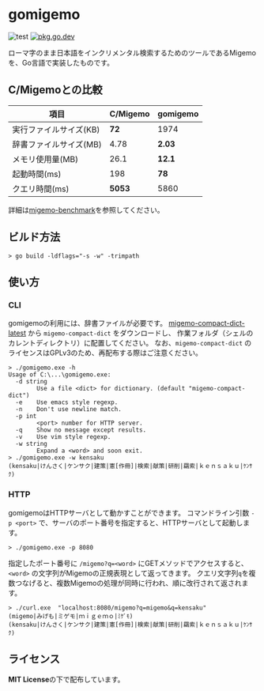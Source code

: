 # gomigemo

![test](https://github.com/oguna/gomigemo/workflows/test/badge.svg)
[![pkg.go.dev](https://pkg.go.dev/badge/github.com/oguna/gomigemo)](https://pkg.go.dev/github.com/oguna/gomigemo)

ローマ字のまま日本語をインクリメンタル検索するためのツールであるMigemoを、Go言語で実装したものです。

## C/Migemoとの比較

| 項目 | C/Migemo | gomigemo |
| ---- | ---- | ---- |
| 実行ファイルサイズ(KB) | **72** | 1974 |
| 辞書ファイルサイズ(MB) | 4.78 | **2.03** |
| メモリ使用量(MB) | 26.1 | **12.1** |
| 起動時間(ms) | 198 | **78** |
| クエリ時間(ms) | **5053** | 5860 |

詳細は[migemo-benchmark](https://github.com/oguna/migemo-benchmark)を参照してください。

## ビルド方法

```
> go build -ldflags="-s -w" -trimpath
```

## 使い方

### CLI

gomigemoの利用には、辞書ファイルが必要です。
[migemo-compact-dict-latest](https://github.com/oguna/migemo-compact-dict-latest)
から `migemo-compact-dict` をダウンロードし、
作業フォルダ（シェルのカレントディレクトリ）に配置してください。
なお、`migemo-compact-dict` のライセンスはGPLv3のため、再配布する際はご注意ください。

```
> ./gomigemo.exe -h
Usage of C:\...\gomigemo.exe:
  -d string
        Use a file <dict> for dictionary. (default "migemo-compact-dict")
  -e    Use emacs style regexp.
  -n    Don't use newline match.
  -p int
        <port> number for HTTP server.
  -q    Show no message except results.
  -v    Use vim style regexp.
  -w string
        Expand a <word> and soon exit.
> ./gomigemo.exe -w kensaku
(kensaku|けんさく|ケンサク|建策|憲[作冊]|検索|献策|研削|羂索|ｋｅｎｓａｋｕ|ｹﾝｻｸ)
```

### HTTP

gomigemoはHTTPサーバとして動かすことができます。
コマンドライン引数 `-p <port>` で、サーバのポート番号を指定すると、HTTPサーバとして起動します。

```
> ./gomigemo.exe -p 8080
```

指定したポート番号に `/migemo?q=<word>` にGETメソッドでアクセスすると、
`<word>` の文字列がMigemoの正規表現として返ってきます。
クエリ文字列`q`を複数つなげると、複数Migemoの処理が同時に行われ、順に改行されて返されます。

```
> ./curl.exe  "localhost:8080/migemo?q=migemo&q=kensaku"
(migemo|みげも|ミゲモ|ｍｉｇｅｍｏ|ﾐｹﾞﾓ)
(kensaku|けんさく|ケンサク|建策|憲[作冊]|検索|献策|研削|羂索|ｋｅｎｓａｋｕ|ｹﾝｻｸ)
```

## ライセンス

**MIT License**の下で配布しています。